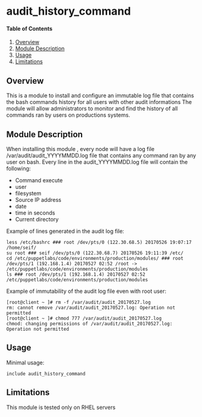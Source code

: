 # audit_history_command #

#### Table of Contents

1. [Overview](#overview)
2. [Module Description](#module-description)
3. [Usage](#usage)
4. [Limitations](#limitations)

## Overview

This is a module to install and configure an immutable log file that contains the bash commands history for all users with other audit informations
The module will allow administrators to monitor and find the history of all commands ran by users on productions systems.

## Module Description

When installing this module , every node will have a log file /var/audit/audit_YYYYMMDD.log file that contains 
any command ran by any user on bash.
Every line in the audit_YYYYMMDD.log file will contain the following:
* Command execute
* user
* filesystem
* Source IP address
* date
* time in seconds
* Current directory

Example of lines generated in the audit log file:
```puppet
less /etc/bashrc ### root /dev/pts/0 (122.30.68.5) 20170526 19:07:17 /home/seif/
su root ### seif /dev/pts/0 (122.30.68.7) 20170526 19:11:39 /etc/
cd /etc/puppetlabs/code/environments/production/modules/ ### root /dev/pts/1 (192.168.1.4) 20170527 02:52 /root -> /etc/puppetlabs/code/environments/production/modules
ls ### root /dev/pts/1 (192.168.1.4) 20170527 02:52 /etc/puppetlabs/code/environments/production/modules
```

Example of immutability of the audit log file even with root user:
```puppet
[root@client ~ ]# rm -f /var/audit/audit_20170527.log
rm: cannot remove /var/audit/audit_20170527.log: Operation not permitted
[root@client ~ ]# chmod 777 /var/audit/audit_20170527.log
chmod: changing permissions of /var/audit/audit_20170527.log: Operation not permitted
```

## Usage

Minimal usage:

```puppet
include audit_history_command
```

## Limitations

This module is tested only on RHEL servers